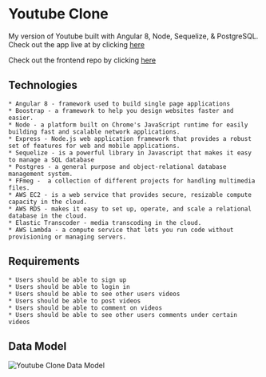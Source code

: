 # Youtube Clone

My version of Youtube built with Angular 8, Node, Sequelize, & PostgreSQL. Check out the app live at by clicking [here](http://youtube-clone-v2.s3-website-us-east-1.amazonaws.com/home "Visit Youtube Clone")

Check out the frontend repo by clicking [here](https://github.com/willshepp28/Youtube-Clone-Frontend "Visit Frontend Repo")


## Technologies
    * Angular 8 - framework used to build single page applications
    * Boostrap - a framework to help you design websites faster and easier.
    * Node - a platform built on Chrome's JavaScript runtime for easily building fast and scalable network applications.
    * Express - Node.js web application framework that provides a robust set of features for web and mobile applications.
    * Sequelize - is a powerful library in Javascript that makes it easy to manage a SQL database
    * Postgres - a general purpose and object-relational database management system.
    * FFmeg -  a collection of different projects for handling multimedia files.
    * AWS EC2 - is a web service that provides secure, resizable compute capacity in the cloud. 
    * AWS RDS - makes it easy to set up, operate, and scale a relational database in the cloud.
    * Elastic Transcoder - media transcoding in the cloud.
    * AWS Lambda - a compute service that lets you run code without provisioning or managing servers. 


## Requirements
    * Users should be able to sign up
    * Users should be able to login in 
    * Users should be able to see other users videos
    * Users should be able to post videos
    * Users should be able to comment on videos
    * Users should be able to see other users comments under certain videos


## Data Model
![Youtube Clone Data Model](https://youtube-clone-assets-2.s3.amazonaws.com/ERD+Import+Example.jpeg)